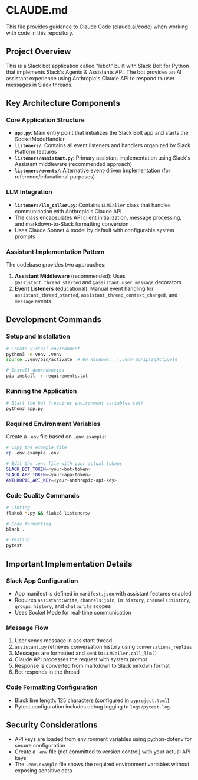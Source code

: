 # CLAUDE.md

This file provides guidance to Claude Code (claude.ai/code) when working with code in this repository.

## Project Overview

This is a Slack bot application called "lebot" built with Slack Bolt for Python that implements Slack's Agents & Assistants API. The bot provides an AI assistant experience using Anthropic's Claude API to respond to user messages in Slack threads.

## Key Architecture Components

### Core Application Structure
- **`app.py`**: Main entry point that initializes the Slack Bolt app and starts the SocketModeHandler
- **`listeners/`**: Contains all event listeners and handlers organized by Slack Platform features
- **`listeners/assistant.py`**: Primary assistant implementation using Slack's Assistant middleware (recommended approach)
- **`listeners/events/`**: Alternative event-driven implementation (for reference/educational purposes)

### LLM Integration
- **`listeners/llm_caller.py`**: Contains `LLMCaller` class that handles communication with Anthropic's Claude API
- The class encapsulates API client initialization, message processing, and markdown-to-Slack formatting conversion
- Uses Claude Sonnet 4 model by default with configurable system prompts

### Assistant Implementation Pattern
The codebase provides two approaches:
1. **Assistant Middleware** (recommended): Uses `@assistant.thread_started` and `@assistant.user_message` decorators
2. **Event Listeners** (educational): Manual event handling for `assistant_thread_started`, `assistant_thread_context_changed`, and `message` events

## Development Commands

### Setup and Installation
```bash
# Create virtual environment
python3 -m venv .venv
source .venv/bin/activate  # On Windows: .\.venv\Scripts\Activate

# Install dependencies
pip install -r requirements.txt
```

### Running the Application
```bash
# Start the bot (requires environment variables set)
python3 app.py
```

### Required Environment Variables
Create a `.env` file based on `.env.example`:
```bash
# Copy the example file
cp .env.example .env

# Edit the .env file with your actual tokens
SLACK_BOT_TOKEN=<your-bot-token>
SLACK_APP_TOKEN=<your-app-token>
ANTHROPIC_API_KEY=<your-anthropic-api-key>
```

### Code Quality Commands
```bash
# Linting
flake8 *.py && flake8 listeners/

# Code formatting
black .

# Testing
pytest
```

## Important Implementation Details

### Slack App Configuration
- App manifest is defined in `manifest.json` with assistant features enabled
- Requires `assistant:write`, `channels:join`, `im:history`, `channels:history`, `groups:history`, and `chat:write` scopes
- Uses Socket Mode for real-time communication

### Message Flow
1. User sends message in assistant thread
2. `assistant.py` retrieves conversation history using `conversations_replies`
3. Messages are formatted and sent to `LLMCaller.call_llm()`
4. Claude API processes the request with system prompt
5. Response is converted from markdown to Slack mrkdwn format
6. Bot responds in the thread

### Code Formatting Configuration
- Black line length: 125 characters (configured in `pyproject.toml`)
- Pytest configuration includes debug logging to `logs/pytest.log`

## Security Considerations

- API keys are loaded from environment variables using python-dotenv for secure configuration
- Create a `.env` file (not committed to version control) with your actual API keys
- The `.env.example` file shows the required environment variables without exposing sensitive data